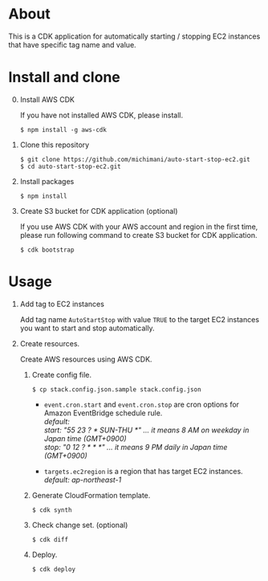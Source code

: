 # About
This is a CDK application for automatically starting / stopping EC2 instances that have specific tag name and value.

# Install and clone

0. Install AWS CDK

    If you have not installed AWS CDK, please install.

    ```
    $ npm install -g aws-cdk
    ```

1. Clone this repository

    ```
    $ git clone https://github.com/michimani/auto-start-stop-ec2.git
    $ cd auto-start-stop-ec2.git
    ```

2. Install packages

    ```
    $ npm install
    ```

3. Create S3 bucket for CDK application (optional)

    If you use AWS CDK with your AWS account and region in the first time, please run following command to create S3 bucket for CDK application.

    ```
    $ cdk bootstrap
    ```

# Usage


1. Add tag to EC2 instances

    Add tag name `AutoStartStop` with value `TRUE` to the target EC2 instances you want to start and stop automatically.
2. Create resources.  

    Create AWS resources using AWS CDK.
    
    1. Create config file.
    
        ```
        $ cp stack.config.json.sample stack.config.json
        ```

        - `event.cron.start` and `event.cron.stop` are cron options for Amazon EventBridge schedule rule.  
          *default:*  
          *start: "55 23 ? \* SUN-THU \*" ... it means 8 AM on weekday in Japan time (GMT+0900)*  
          *stop: "0 12 ? \* \* \*" ... it means 9 PM daily in Japan time (GMT+0900)*

        - `targets.ec2region` is a region that has target EC2 instances.  
          *default: ap-northeast-1*
    
    2. Generate CloudFormation template.
    
        ```
        $ cdk synth
        ```

    3. Check change set. (optional)
    
        ```
        $ cdk diff
        ```
        
    4. Deploy.
    
        ```
        $ cdk deploy
        ```
